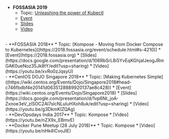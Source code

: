 - **FOSSASIA 2019** 
    * Topic: [Unleashing the power of Kubectl]((https://2019.fossasia.org/event/schedule.html#4871))
    * [Event](https://2019.fossasia.org)
    * [Slides](http://fossasia2019.suraj.pro)
    * [Video]()

<br/>
- **FOSSASIA 2018** 
    * Topic: [Kompose - Moving from Docker Compose to Kubernetes]((https://2018.fossasia.org/event/schedule.html#s-4210))
    * [Event](https://2018.fossasia.org)
    * [Slides](https://docs.google.com/presentation/d/106RbSrL8i5YvEqKGhjaIJeogJRmGAK0ueNoz35Jk8tY/edit?usp=sharing)
    * [Video](https://youtu.be/xvRo0zJqsyU)

<br/>
- **CentOS DOJO Singapore 2018** 
    * Topic: [Making Kubernetes Simple]((https://wiki.centos.org/Events/Dojo/Singapore2018#head-c746fbdbf4e20141d0635128889920137ae8c428))
    * [Event](https://wiki.centos.org/Events/Dojo/Singapore2018)
    * [Slides](https://docs.google.com/presentation/d/1vp6Nt_joA-Zxnoe3eV_zlSOC2AI7slcNLuIuHXoh8uk/edit?usp=sharing)
    * [Video](https://youtu.be/g3DkmKIZQAg)

<br/>
- **DevOpsdays India 2017**
    * Topic: Kompose
    * [Video](https://youtu.be/nZX9x_EBmvE)
   

<br/>
- **Docker Pune Meetup (28 July 2018)**
    * Topic: Kompose
    * [Video](https://youtu.be/nHk4ICvoJIE)
